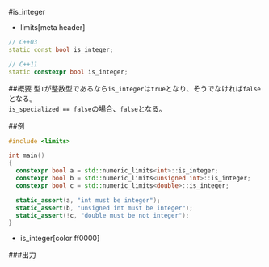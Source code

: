 #is_integer
* limits[meta header]

```cpp
// C++03
static const bool is_integer;

// C++11
static constexpr bool is_integer;
```

##概要
型`T`が整数型であるなら`is_integer`は`true`となり、そうでなければ`false`となる。  
`is_specialized == false`の場合、`false`となる。


##例
```cpp
#include <limits>

int main()
{
  constexpr bool a = std::numeric_limits<int>::is_integer;
  constexpr bool b = std::numeric_limits<unsigned int>::is_integer;
  constexpr bool c = std::numeric_limits<double>::is_integer;

  static_assert(a, "int must be integer");
  static_assert(b, "unsigned int must be integer");
  static_assert(!c, "double must be not integer");
}
```
* is_integer[color ff0000]

###出力
```
```


